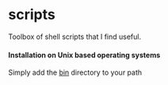# scripts

Toolbox of shell scripts that I find useful.

#### Installation on Unix based operating systems
Simply add the [bin](bin) directory to your path

